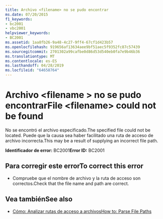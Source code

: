 ```yaml
---
title: Archivo <filename> no se pudo encontrar
ms.date: 07/20/2015
f1_keywords:
- bc2001
- vbc2001
helpviewer_keywords:
- BC2001
ms.assetid: 1aa8fb26-9a48-4c27-9ff4-67cf1d423b57
ms.openlocfilehash: 919656af13634aee9bf51aec5f9352fc87c57439
ms.sourcegitcommit: 2701302a99cafbe0d86d53d540eb0fa7e9b46b36
ms.translationtype: MT
ms.contentlocale: es-ES
ms.lasthandoff: 04/28/2019
ms.locfileid: "64658764"
---
```

# <a name="file-filename-could-not-be-found"></a><span data-ttu-id="91ee7-102">Archivo \<filename > no se pudo encontrar</span><span class="sxs-lookup"><span data-stu-id="91ee7-102">File \<filename> could not be found</span></span>
<span data-ttu-id="91ee7-103">No se encontró el archivo especificado.</span><span class="sxs-lookup"><span data-stu-id="91ee7-103">The specified file could not be located.</span></span> <span data-ttu-id="91ee7-104">Puede que la causa sea haber facilitado una ruta de acceso de archivo incorrecta.</span><span class="sxs-lookup"><span data-stu-id="91ee7-104">This may be a result of supplying an incorrect file path.</span></span>  
  
 <span data-ttu-id="91ee7-105">**Identificador de error:** BC2001</span><span class="sxs-lookup"><span data-stu-id="91ee7-105">**Error ID:** BC2001</span></span>  
  
## <a name="to-correct-this-error"></a><span data-ttu-id="91ee7-106">Para corregir este error</span><span class="sxs-lookup"><span data-stu-id="91ee7-106">To correct this error</span></span>  
  
- <span data-ttu-id="91ee7-107">Compruebe que el nombre de archivo y la ruta de acceso son correctos.</span><span class="sxs-lookup"><span data-stu-id="91ee7-107">Check that the file name and path are correct.</span></span>  
  
## <a name="see-also"></a><span data-ttu-id="91ee7-108">Vea también</span><span class="sxs-lookup"><span data-stu-id="91ee7-108">See also</span></span>

- [<span data-ttu-id="91ee7-109">Cómo: Analizar rutas de acceso a archivos</span><span class="sxs-lookup"><span data-stu-id="91ee7-109">How to: Parse File Paths</span></span>](../../visual-basic/developing-apps/programming/drives-directories-files/how-to-parse-file-paths.md)
